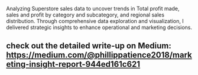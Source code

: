 Analyzing Superstore sales data to uncover trends in Total profit made, sales and profit by category and subcategory, and regional sales distribution. Through comprehensive data exploration and visualization, I delivered strategic insights to enhance operational and marketing decisions.
## check out the detailed write-up on Medium: https://medium.com/@phillippatience2018/marketing-insight-report-944ed161c621
